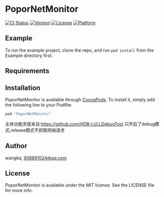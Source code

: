 # PoporNetMonitor

[![CI Status](https://img.shields.io/travis/wangkq/PoporNetMonitor.svg?style=flat)](https://travis-ci.org/wangkq/PoporNetMonitor)
[![Version](https://img.shields.io/cocoapods/v/PoporNetMonitor.svg?style=flat)](https://cocoapods.org/pods/PoporNetMonitor)
[![License](https://img.shields.io/cocoapods/l/PoporNetMonitor.svg?style=flat)](https://cocoapods.org/pods/PoporNetMonitor)
[![Platform](https://img.shields.io/cocoapods/p/PoporNetMonitor.svg?style=flat)](https://cocoapods.org/pods/PoporNetMonitor)

## Example

To run the example project, clone the repo, and run `pod install` from the Example directory first.

## Requirements

## Installation

PoporNetMonitor is available through [CocoaPods](https://cocoapods.org). To install
it, simply add the following line to your Podfile:

```ruby
pod 'PoporNetMonitor'
```
主体功能灵感来自:https://github.com/HDB-Li/LLDebugTool
只开启了debug模式,release模式不抓取网络请求

## Author

wangkq, 908891024@qq.com

## License

PoporNetMonitor is available under the MIT license. See the LICENSE file for more info.
